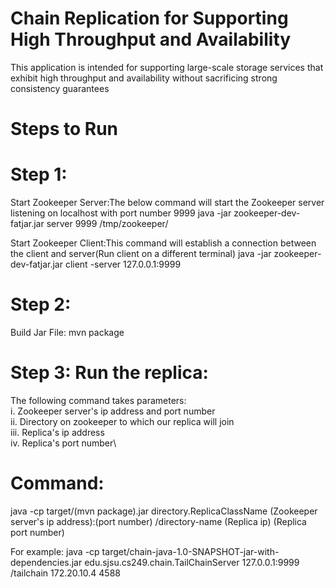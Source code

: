 # Chain Replication for Supporting High Throughput and Availability
This application is intended for supporting large-scale storage services that exhibit high throughput and availability without sacrificing strong consistency guarantees


# Steps to Run
# Step 1: 
Start Zookeeper Server:The below command will start the Zookeeper server listening on localhost with port number 9999
java -jar zookeeper-dev-fatjar.jar server 9999 /tmp/zookeeper/

Start Zookeeper Client:This command will establish a connection between the client and server(Run client on a different terminal)
java -jar zookeeper-dev-fatjar.jar client -server 127.0.0.1:9999



# Step 2: 
Build Jar File: mvn package



# Step 3: Run the replica:
The following command takes parameters:\
i. Zookeeper server's ip address and port number\
ii. Directory on zookeeper to which our replica will join\
iii. Replica's ip address\
iv. Replica's port number\

# Command:
java -cp    target/(mvn package).jar    directory.ReplicaClassName    (Zookeeper server's ip address):(port number)   /directory-name   (Replica ip)    (Replica port number)  

For example:
java -cp    target/chain-java-1.0-SNAPSHOT-jar-with-dependencies.jar    edu.sjsu.cs249.chain.TailChainServer    127.0.0.1:9999  /tailchain    172.20.10.4 4588
